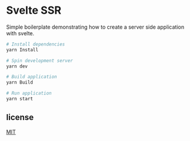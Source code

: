 # Svelte SSR

Simple boilerplate demonstrating how to create a server side application with svelte.

```sh
# Install dependencies
yarn Install

# Spin development server
yarn dev

# Build application
yarn Build

# Run application
yarn start
```

## license

[MIT](https://github.com/malbernaz/svelte-ssr-boilerplate/blob/master/LICENSE)
